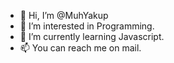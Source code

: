 - 👋 Hi, I’m @MuhYakup
- 👀 I’m interested in Programming.
- 🌱 I’m currently learning Javascript.
- 📫 You can reach me on mail.

<!---
MuhYakup1/MuhYakup1 is a ✨ special ✨ repository because its `README.md` (this file) appears on your GitHub profile.
You can click the Preview link to take a look at your changes.
--->
